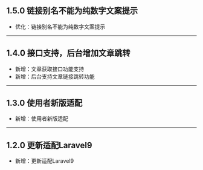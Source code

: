 ## 1.5.0 链接别名不能为纯数字文案提示

- 优化：链接别名不能为纯数字文案提示

---

## 1.4.0 接口支持，后台增加文章跳转

- 新增：文章获取接口功能支持
- 新增：后台支持文章链接跳转功能

---

## 1.3.0 使用者新版适配

- 新增：使用者新版适配

---

## 1.2.0 更新适配Laravel9

- 新增：更新适配Laravel9
